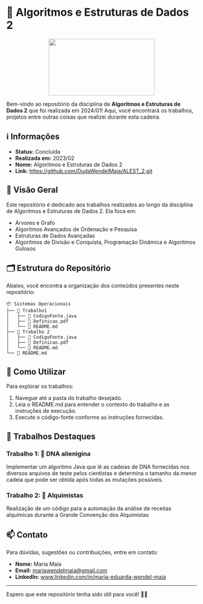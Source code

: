 # 📑 Algoritmos e Estruturas de Dados 2

<div align="center">
 <img height=150 width=280 src="https://hermes.dio.me/articles/cover/a3f96e47-8696-49c0-a776-c9f065667cb7.png">
</div>

Bem-vindo ao repositório da disciplina de **Algoritmos e Estruturas de Dados 2** que foi realizada em 2024/01! Aqui, você encontrará os trabalhos, projetos entre outras coisas que realizei durante esta cadeira.

## ℹ️ Informações

- **Status:** Concluída
- **Realizada em:** 2023/02
- **Nome:** Algoritmos e Estruturas de Dados 2
- **Link:** https://github.com/DudaWendelMaia/ALEST_2.git

## 🌟 Visão Geral

Este repositório é dedicado aos trabalhos realizados ao longo da disciplina de Algoritmos e Estruturas de Dados 2. Ela foca em:

- Árvores e Grafo
- Algoritmos Avançados de Ordenação e Pesquisa
- Estruturas de Dados Avançadas
- Algoritmos de Divisão e Conquista, Programação Dinâmica e Algoritmos Gulosos

## 🗂️ Estrutura do Repositório

Abaixo, você encontra a organização dos conteúdos presentes neste repositório:

```
📦 Sistemas Operacionais
├── 📁 Trabalho1
│   ├── 📄 CodigoFonte.java
│   ├── 📄 Definicao.pdf
│   └── 📄 README.md
├── 📁 Trabalho 2
│   ├── 📄 CodigoFonte.java
│   ├── 📄 Definicao.pdf
│   └── 📄 README.md
└── 📄 README.md
```

## 🔧 Como Utilizar

Para explorar os trabalhos:

1. Navegue até a pasta do trabalho desejado.
2. Leia o README.md para entender o contexto do trabalho e as instruções de execução.
3. Execute o código-fonte conforme as instruções fornecidas.

## 🚀 Trabalhos Destaques

### Trabalho 1: 🧬 DNA alienigina
Implementar um algoritmo Java que lê as cadeias de DNA fornecidas nos diversos arquivos de teste pelos cientistas e determina o tamanho da menor cadeia que pode ser obtida após todas as mutações possíveis.

### Trabalho 2: 🏰 Alquimistas
Realização de um código para a automação da análise de receitas alquímicas durante a Grande Convenção dos Alquimistas

## 📫 Contato

Para dúvidas, sugestões ou contribuições, entre em contato:

- **Nome:** Maria Maia
- **Email:** mariawendelmaia@gmail.com
- **LinkedIn:** www.linkedin.com/in/maria-eduarda-wendel-maia

---

Espero que este repositório tenha sido útil para você!  🚀✨

